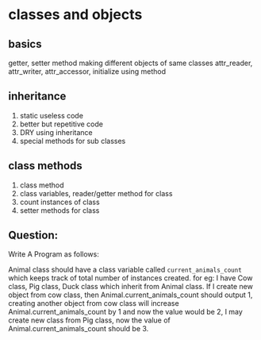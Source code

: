 # classes and objects

## basics

getter, setter method
making different objects of same classes
attr_reader, attr_writer, attr_accessor,
initialize using method

## inheritance

1. static useless code
2. better but repetitive code
3. DRY using inheritance
4. special methods for sub classes

## class methods

1. class method
2. class variables, reader/getter method for class
3. count instances of class
4. setter methods for class

## Question:
Write A Program as follows:

Animal class should have a class variable called `current_animals_count` which keeps track of total number of instances created.
for eg: 
I have Cow class, Pig class, Duck class which inherit from Animal class. If I create  new object from cow class, then Animal.current_animals_count should output 1, creating another object from cow class will increase Animal.current_animals_count by 1 and now the value would be 2, I may create new class from Pig class, now the value of Animal.current_animals_count should be 3.

